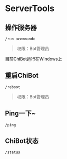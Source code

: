 # ServerTools

## 操作服务器

```
/run <command>
```

> 权限：Bot管理员

目前ChiBot运行在Windows上

## 重启ChiBot

```
/reboot
```

> 权限：Bot管理员

## Ping一下~

```
/ping
```

## ChiBot状态

```
/status
```

